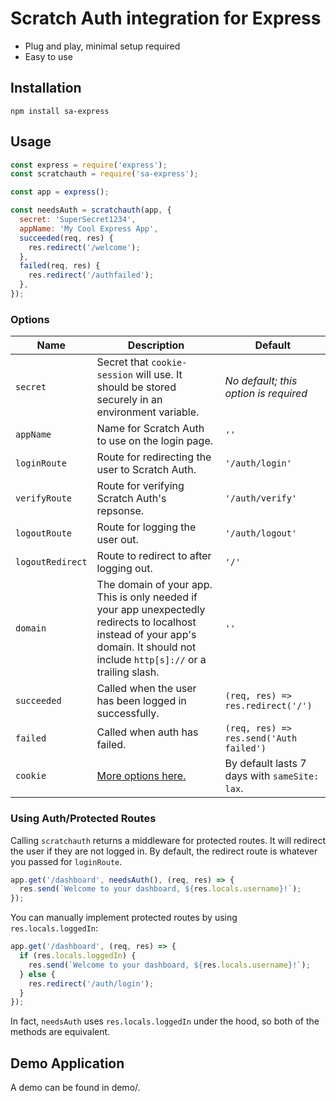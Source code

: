 # Scratch Auth integration for Express

- Plug and play, minimal setup required
- Easy to use

## Installation

```
npm install sa-express
```

## Usage

```js
const express = require('express');
const scratchauth = require('sa-express');

const app = express();

const needsAuth = scratchauth(app, {
  secret: 'SuperSecret1234',
  appName: 'My Cool Express App',
  succeeded(req, res) {
    res.redirect('/welcome');
  },
  failed(req, res) {
    res.redirect('/authfailed');
  },
});
```

### Options

| Name             | Description                                                                                                                                                                       | Default                                       |
| ---------------- | --------------------------------------------------------------------------------------------------------------------------------------------------------------------------------- | --------------------------------------------- |
| `secret`         | Secret that `cookie-session` will use. It should be stored securely in an environment variable.                                                                                   | _No default; this option is required_         |
| `appName`        | Name for Scratch Auth to use on the login page.                                                                                                                                   | `''`                                          |
| `loginRoute`     | Route for redirecting the user to Scratch Auth.                                                                                                                                   | `'/auth/login'`                               |
| `verifyRoute`    | Route for verifying Scratch Auth's repsonse.                                                                                                                                      | `'/auth/verify'`                              |
| `logoutRoute`    | Route for logging the user out.                                                                                                                                                   | `'/auth/logout'`                              |
| `logoutRedirect` | Route to redirect to after logging out.                                                                                                                                           | `'/'`                                         |
| `domain`         | The domain of your app. This is only needed if your app unexpectedly redirects to localhost instead of your app's domain. It should not include `http[s]://` or a trailing slash. | `''`                                          |
| `succeeded`      | Called when the user has been logged in successfully.                                                                                                                             | `(req, res) => res.redirect('/')`             |
| `failed`         | Called when auth has failed.                                                                                                                                                      | `(req, res) => res.send('Auth failed')`       |
| `cookie`         | [More options here.](https://github.com/expressjs/cookie-session#cookie-options)                                                                                                  | By default lasts 7 days with `sameSite: lax`. |

### Using Auth/Protected Routes

Calling `scratchauth` returns a middleware for protected routes. It will redirect the user if they are not logged in. By default, the redirect route is whatever you passed for `loginRoute`.

```js
app.get('/dashboard', needsAuth(), (req, res) => {
  res.send(`Welcome to your dashboard, ${res.locals.username}!`);
});
```

You can manually implement protected routes by using `res.locals.loggedIn`:

```js
app.get('/dashboard', (req, res) => {
  if (res.locals.loggedIn) {
    res.send(`Welcome to your dashboard, ${res.locals.username}!`);
  } else {
    res.redirect('/auth/login');
  }
});
```

In fact, `needsAuth` uses `res.locals.loggedIn` under the hood, so both of the methods are equivalent.

## Demo Application

A demo can be found in demo/.
